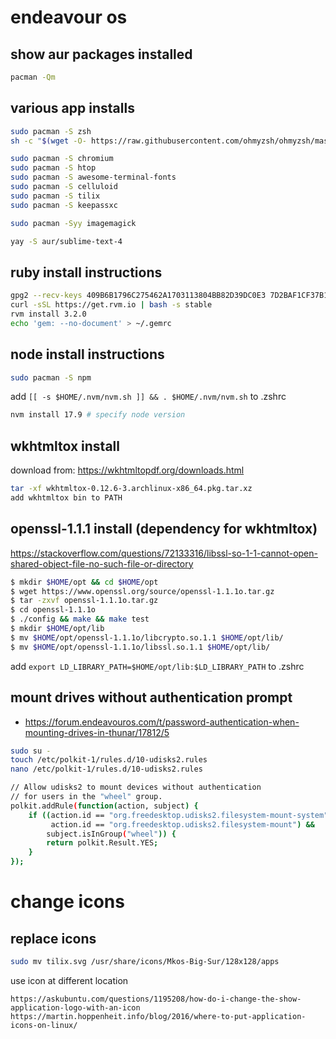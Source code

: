 endeavour os
===

show aur packages installed
---
```bash
pacman -Qm
```

various app installs
---
```bash
sudo pacman -S zsh
sh -c "$(wget -O- https://raw.githubusercontent.com/ohmyzsh/ohmyzsh/master/tools/install.sh)"

sudo pacman -S chromium
sudo pacman -S htop
sudo pacman -S awesome-terminal-fonts
sudo pacman -S celluloid
sudo pacman -S tilix
sudo pacman -S keepassxc

sudo pacman -Syy imagemagick

yay -S aur/sublime-text-4
```

ruby install instructions
---
```bash
gpg2 --recv-keys 409B6B1796C275462A1703113804BB82D39DC0E3 7D2BAF1CF37B13E2069D6956105BD0E739499BDB
curl -sSL https://get.rvm.io | bash -s stable
rvm install 3.2.0
echo 'gem: --no-document' > ~/.gemrc
```

node install instructions
---
```bash
sudo pacman -S npm
```
add `[[ -s $HOME/.nvm/nvm.sh ]] && . $HOME/.nvm/nvm.sh` to .zshrc
```bash
nvm install 17.9 # specify node version
```

wkhtmltox install
---
download from: https://wkhtmltopdf.org/downloads.html
```bash
tar -xf wkhtmltox-0.12.6-3.archlinux-x86_64.pkg.tar.xz
add wkhtmltox bin to PATH
```

openssl-1.1.1 install (dependency for wkhtmltox)
---
https://stackoverflow.com/questions/72133316/libssl-so-1-1-cannot-open-shared-object-file-no-such-file-or-directory
```bash
$ mkdir $HOME/opt && cd $HOME/opt
$ wget https://www.openssl.org/source/openssl-1.1.1o.tar.gz
$ tar -zxvf openssl-1.1.1o.tar.gz
$ cd openssl-1.1.1o
$ ./config && make && make test
$ mkdir $HOME/opt/lib
$ mv $HOME/opt/openssl-1.1.1o/libcrypto.so.1.1 $HOME/opt/lib/
$ mv $HOME/opt/openssl-1.1.1o/libssl.so.1.1 $HOME/opt/lib/
```
add `export LD_LIBRARY_PATH=$HOME/opt/lib:$LD_LIBRARY_PATH` to .zshrc





mount drives without authentication prompt
---
- https://forum.endeavouros.com/t/password-authentication-when-mounting-drives-in-thunar/17812/5

```bash
sudo su -
touch /etc/polkit-1/rules.d/10-udisks2.rules
nano /etc/polkit-1/rules.d/10-udisks2.rules
```

```bash
// Allow udisks2 to mount devices without authentication
// for users in the "wheel" group.
polkit.addRule(function(action, subject) {
    if ((action.id == "org.freedesktop.udisks2.filesystem-mount-system" ||
         action.id == "org.freedesktop.udisks2.filesystem-mount") &&
        subject.isInGroup("wheel")) {
        return polkit.Result.YES;
    }
});
```

change icons
===
replace icons
---
```bash
sudo mv tilix.svg /usr/share/icons/Mkos-Big-Sur/128x128/apps
```

use icon at different location
```
https://askubuntu.com/questions/1195208/how-do-i-change-the-show-application-logo-with-an-icon
https://martin.hoppenheit.info/blog/2016/where-to-put-application-icons-on-linux/
